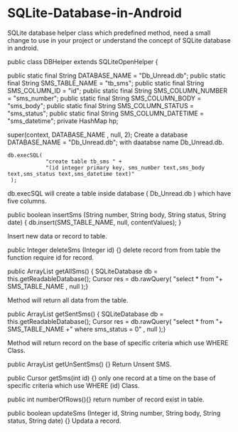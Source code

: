 # SQLite-Database-in-Android
SQLite database helper class which predefined method, need a small change to use in your project or understand the concept of SQLite database in android.

public class DBHelper extends SQLiteOpenHelper {

   public static final String DATABASE_NAME = "Db_Unread.db";
    public static final String SMS_TABLE_NAME = "tb_sms";
    public static final String SMS_COLUMN_ID = "id";
    public static final String SMS_COLUMN_NUMBER = "sms_number";
    public static final String SMS_COLUMN_BODY = "sms_body";
    public static final String SMS_COLUMN_STATUS = "sms_status";
    public static final String SMS_COLUMN_DATETIME = "sms_datetime";
    private HashMap hp;
    
   
 super(context, DATABASE_NAME , null, 2);
 Create a database DATABASE_NAME = "Db_Unread.db"; with daatabse name Db_Unread.db.
  

    db.execSQL(
                "create table tb_sms " +
                "(id integer primary key, sms_number text,sms_body text,sms_status text,sms_datetime text)"
     );
     
 db.execSQL will create a table inside database ( Db_Unread.db ) which have five columns.
     
     
public boolean insertSms (String number, String body, String status, String date) 
{  db.insert(SMS_TABLE_NAME, null, contentValues);  }

Insert new data or record to table.

public Integer deleteSms (Integer id) {}
delete record from from table the function require id for record.

public ArrayList<String> getAllSms() {
SQLiteDatabase db = this.getReadableDatabase();
Cursor res =  db.rawQuery( "select * from "+ SMS_TABLE_NAME , null );}

Method will return all data from the table.

public ArrayList<String> getSentSms() {
SQLiteDatabase db = this.getReadableDatabase();
Cursor res =  db.rawQuery( "select * from "+ SMS_TABLE_NAME +" where sms_status = 0" , null );}

Method will return record on the base of specific criteria which use WHERE Class.

  public ArrayList<String> getUnSentSms() {}
  Return Unsent SMS.
  
  public Cursor getSms(int id) {}
  only one record at a time  on the base of specific criteria which use WHERE (id) Class.
  
public int numberOfRows(){}
return number of record exist in table.

public boolean updateSms (Integer id, String number, String body, String status, String date) {}
Updata a record.

    

